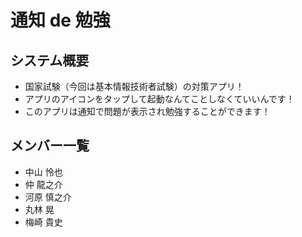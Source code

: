 # 通知 de 勉強
## システム概要
- 国家試験（今回は基本情報技術者試験）の対策アプリ！
- アプリのアイコンをタップして起動なんてことしなくていいんです！
- このアプリは通知で問題が表示され勉強することができます！

## メンバー一覧
- 中山 怜也
- 仲 龍之介
- 河原 慎之介
- 丸林 晃
- 梅崎 貴史
